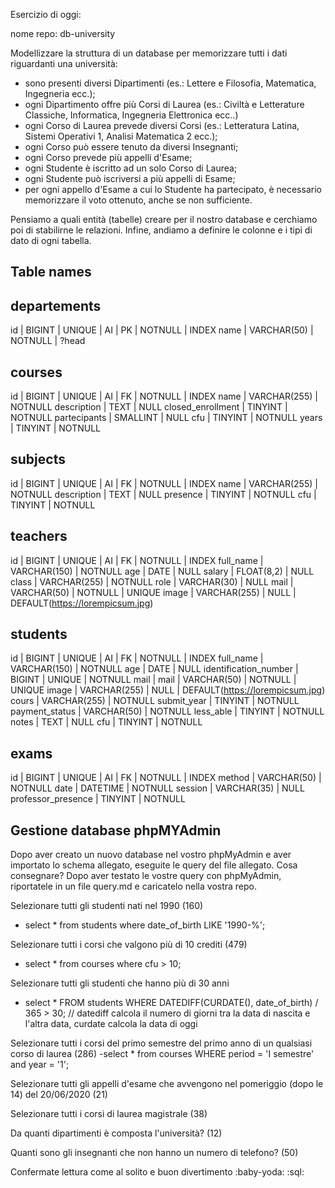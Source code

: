 Esercizio di oggi:

nome repo: db-university

Modellizzare la struttura di un database per memorizzare tutti i dati riguardanti una università:
- sono presenti diversi Dipartimenti (es.: Lettere e Filosofia, Matematica, Ingegneria ecc.);
- ogni Dipartimento offre più Corsi di Laurea (es.: Civiltà e Letterature Classiche, Informatica, Ingegneria Elettronica ecc..)
- ogni Corso di Laurea prevede diversi Corsi (es.: Letteratura Latina, Sistemi Operativi 1, Analisi Matematica 2 ecc.);
- ogni Corso può essere tenuto da diversi Insegnanti;
- ogni Corso prevede più appelli d'Esame;
- ogni Studente è iscritto ad un solo Corso di Laurea;
- ogni Studente può iscriversi a più appelli di Esame;
- per ogni appello d'Esame a cui lo Studente ha partecipato, è necessario memorizzare il voto ottenuto, anche se non sufficiente.

Pensiamo a quali entità (tabelle) creare per il nostro database e cerchiamo poi di stabilirne le relazioni. Infine, andiamo a definire le colonne e i tipi di dato di ogni tabella.

## Table names

## departements
id | BIGINT | UNIQUE | AI | PK | NOTNULL | INDEX
name | VARCHAR(50) | NOTNULL | 
?head

 <!-- corso di laurea -->
## courses 
id | BIGINT | UNIQUE | AI | FK | NOTNULL | INDEX
name | VARCHAR(255) | NOTNULL
description | TEXT | NULL
closed_enrollment | TINYINT | NOTNULL
partecipants | SMALLINT | NULL
cfu | TINYINT | NOTNULL
years | TINYINT | NOTNULL


<!-- materia del corso -->
## subjects
id | BIGINT | UNIQUE | AI | FK | NOTNULL | INDEX
name | VARCHAR(255) | NOTNULL
description | TEXT | NULL
presence | TINYINT | NOTNULL
cfu | TINYINT | NOTNULL

## teachers
id | BIGINT | UNIQUE | AI | FK | NOTNULL | INDEX
full_name | VARCHAR(150) | NOTNULL
age | DATE | NULL
salary | FLOAT(8,2) | NULL
class | VARCHAR(255) | NOTNULL
role | VARCHAR(30) | NULL 
mail | VARCHAR(50) | NOTNULL | UNIQUE
image | VARCHAR(255) | NULL | DEFAULT(https://lorempicsum.jpg)

## students
id | BIGINT | UNIQUE | AI | FK | NOTNULL | INDEX
full_name | VARCHAR(150) | NOTNULL
age | DATE | NULL
identification_number | BIGINT | UNIQUE | NOTNULL
mail | mail | VARCHAR(50) | NOTNULL | UNIQUE
image | VARCHAR(255) | NULL | DEFAULT(https://lorempicsum.jpg)
cours | VARCHAR(255) | NOTNULL
submit_year | TINYINT | NOTNULL
payment_status | VARCHAR(50) | NOTNULL
less_able | TINYINT | NOTNULL
notes | TEXT | NULL
cfu | TINYINT | NOTNULL

## exams
id | BIGINT | UNIQUE | AI | FK | NOTNULL | INDEX
method | VARCHAR(50) | NOTNULL
date | DATETIME | NOTNULL
session | VARCHAR(35) | NULL
professor_presence | TINYINT | NOTNULL



## Gestione database phpMYAdmin

Dopo aver creato un nuovo database nel vostro phpMyAdmin e aver importato lo schema allegato, eseguite le query del file allegato.
Cosa consegnare?
Dopo aver testato le vostre query con phpMyAdmin, riportatele in un file query.md e caricatelo nella vostra repo.

Selezionare tutti gli studenti nati nel 1990 (160)
- select * from students where date_of_birth LIKE '1990-%';

Selezionare tutti i corsi che valgono più di 10 crediti (479)
- select * from courses where cfu > 10;

Selezionare tutti gli studenti che hanno più di 30 anni
- select * FROM students WHERE DATEDIFF(CURDATE(), date_of_birth) / 365 > 30;  // datediff calcola il numero di giorni tra la data di nascita e l'altra data, curdate calcola la data di oggi

Selezionare tutti i corsi del primo semestre del primo anno di un qualsiasi corso di laurea (286)
-select * from courses WHERE period = 'I semestre' and year = '1';

Selezionare tutti gli appelli d'esame che avvengono nel pomeriggio (dopo le 14) del 20/06/2020 (21)

Selezionare tutti i corsi di laurea magistrale (38)

Da quanti dipartimenti è composta l'università? (12)

Quanti sono gli insegnanti che non hanno un numero di telefono? (50)

Confermate lettura come al solito e buon divertimento :baby-yoda: :sql:

